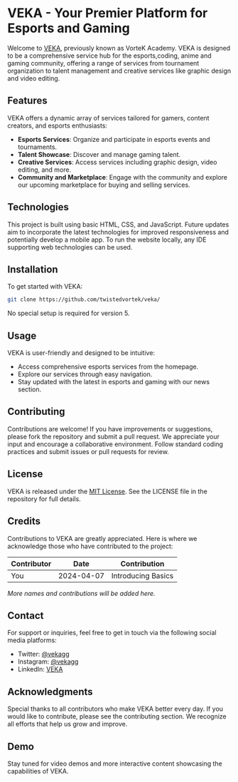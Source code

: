 # VEKA - Your Premier Platform for Esports and Gaming

Welcome to [VEKA](https://veka.gg), previously known as VorteK Academy. VEKA is designed to be a comprehensive service hub for the esports,coding, anime and gaming community, offering a range of services from tournament organization to talent management and creative services like graphic design and video editing.

## Features

VEKA offers a dynamic array of services tailored for gamers, content creators, and esports enthusiasts:
- **Esports Services**: Organize and participate in esports events and tournaments.
- **Talent Showcase**: Discover and manage gaming talent.
- **Creative Services**: Access services including graphic design, video editing, and more.
- **Community and Marketplace**: Engage with the community and explore our upcoming marketplace for buying and selling services.


## Technologies

This project is built using basic HTML, CSS, and JavaScript. Future updates aim to incorporate the latest technologies for improved responsiveness and potentially develop a mobile app. To run the website locally, any IDE supporting web technologies can be used.

## Installation

To get started with VEKA:

```bash
git clone https://github.com/twistedvortek/veka/
```

No special setup is required for version 5.

## Usage

VEKA is user-friendly and designed to be intuitive:
- Access comprehensive esports services from the homepage.
- Explore our services through easy navigation.
- Stay updated with the latest in esports and gaming with our news section.

## Contributing

Contributions are welcome! If you have improvements or suggestions, please fork the repository and submit a pull request. We appreciate your input and encourage a collaborative environment. Follow standard coding practices and submit issues or pull requests for review.

## License

VEKA is released under the [MIT License](LICENSE). See the LICENSE file in the repository for full details.


## Credits

Contributions to VEKA are greatly appreciated. Here is where we acknowledge those who have contributed to the project:

| Contributor | Date       | Contribution         |
|-------------|------------|----------------------|
| You         | 2024-04-07 | Introducing Basics   |

*More names and contributions will be added here.*

## Contact

For support or inquiries, feel free to get in touch via the following social media platforms:
- Twitter: [@vekagg](https://twitter.com/vekagg)
- Instagram: [@vekagg](https://instagram.com/vekagg)
- LinkedIn: [VEKA](https://www.linkedin.com/vekagg)

## Acknowledgments

Special thanks to all contributors who make VEKA better every day. If you would like to contribute, please see the contributing section. We recognize all efforts that help us grow and improve.

## Demo

Stay tuned for video demos and more interactive content showcasing the capabilities of VEKA.